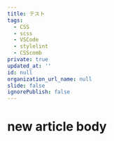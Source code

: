 ```yaml
---
title: テスト
tags:
  - CSS
  - scss
  - VSCode
  - stylelint
  - CSScomb
private: true
updated_at: ''
id: null
organization_url_name: null
slide: false
ignorePublish: false
---
```

# new article body
